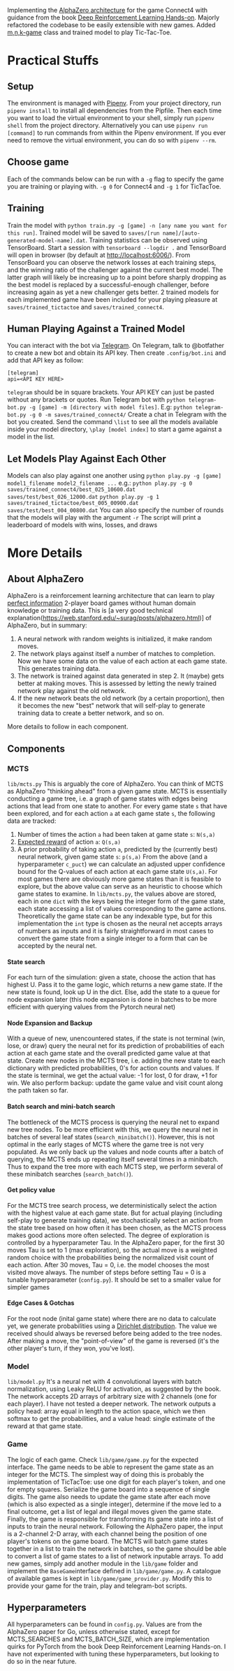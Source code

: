 Implementing the [AlphaZero architecture](https://deepmind.com/blog/article/alphazero-shedding-new-light-grand-games-chess-shogi-and-go) for the game Connect4 with guidance from the book [Deep Reinforcement Learning Hands-on](https://www.amazon.com/Deep-Reinforcement-Learning-Hands-optimization-ebook-dp-B07ZKDLZCR/dp/B07ZKDLZCR/ref=mt_other?_encoding=UTF8&me=&qid=).
Majorly refactored the codebase to be easily extensible with new games. Added [m,n,k-game](https://en.wikipedia.org/wiki/M,n,k-game) class and trained model to play Tic-Tac-Toe.
# Practical Stuffs
## Setup
The environment is managed with [Pipenv](https://pipenv.pypa.io/en/latest/install/). From your project directory, run `pipenv install` to install all dependencies from the Pipfile.
Then each time you want to load the virtual environment to your shell, simply run `pipenv shell` from the project directory.
Alternatively you can use `pipenv run [command]` to run commands from within the Pipenv environment.
If you ever need to remove the virtual environment, you can do so with `pipenv --rm`.
## Choose game
Each of the commands below can be run with a `-g` flag to specify the game you are training or playing with. `-g 0` for Connect4 and `-g 1` for TicTacToe.
## Training
Train the model with `python train.py -g [game] -n [any name you want for this run]`. Trained model will be saved to `saves/[run name]/[auto-generated-model-name].dat`.
Training statistics can be observed using TensorBoard. Start a session with `tensorboard --logdir .` and TensorBoard will open in browser (by default at
[http://localhost:6006/](http://localhost:6006/)). From TensorBoard you can observe the network losses at each training steps, and the winning ratio of the challenger against the current best model. The latter graph will likely be increasing up to a point before sharply dropping as the best model is replaced by a successful-enough challenger, before increasing again as yet a new challenger gets better.
2 trained models for each implemented game have been included for your playing pleasure at `saves/trained_tictactoe` and `saves/trained_connect4`.
## Human Playing Against a Trained Model
You can interact with the bot via [Telegram](https://desktop.telegram.org/).
On Telegram, talk to @botfather to create a new bot and obtain its API key.
Then create `.config/bot.ini` and add that API key as follow:
```
[telegram]
api=<API KEY HERE>
```
`telegram` should be in square brackets. Your API KEY can just be pasted without any brackets or quotes.
Run Telegram bot with `python telegram-bot.py -g [game] -m [directory with model files]`. E.g:
 `python telegram-bot.py -g 0 -m saves/trained_connect4/`
Create a chat in Telegram with the bot you created. Send the command `\list` to see all the models available inside your model directory, `\play [model index]` to start a game against a model in the list.
## Let Models Play Against Each Other
Models can also play against one another using
`python play.py -g [game] model1_filename model2_filename ...` e.g.:
`python play.py -g 0 saves/trained_connect4/best_025_10600.dat saves/test/best_026_12000.dat`
`python play.py -g 1 saves/trained_tictactoe/best_005_00900.dat saves/test/best_004_00800.dat`
You can also specify the number of rounds that the models will play with the argument `-r`
The script will print a leaderboard of models with wins, losses, and draws
# More Details
## About AlphaZero
AlphaZero is a reinforcement learning architecture that can learn to play [perfect information](https://en.wikipedia.org/wiki/Perfect_information) 2-player board games without human domain knowledge or training data. This is [a very good technical explanation(https://web.stanford.edu/~surag/posts/alphazero.html)] of AlphaZero, but in summary:
1. A neural network with random weights is initialized, it make random moves.
2. The network plays against itself a number of matches to completion. Now we have some data on the value of each action at each game state. This generates training data.
3. The network is trained against data generated in step 2. It (maybe) gets better at making moves. This is assessed by letting the newly trained network play against the old network.
4. If the new network beats the old network (by a certain proportion), then it becomes the new "best" network that will self-play to generate training data to create a better network, and so on.

More details to follow in each component.
## Components
### MCTS
`lib/mcts.py`
This is arguably the core of AlphaZero. You can think of MCTS as AlphaZero "thinking ahead" from a given game state. MCTS is essentially conducting a game tree, i.e. a graph of game states with edges being actions that lead from one state to another. For every game state `s` that have been explored, and for each action `a` at each game state `s`, the following data are tracked:
1. Number of times the action `a` had been taken at game state `s`: `N(s,a)`
2. [Expected reward](https://en.wikipedia.org/wiki/Q-learning) of action `a`: `Q(s,a)`
3. A prior probability of taking action `a`, predicted by the (currently best) neural network, given game state `s`: `p(s,a)`
From the above (and a hyperparameter `c_puct`) we can calculate an adjusted upper confidence bound for the Q-values of each action at each game state `U(s,a)`.
For most games there are obviously more game states than it is feasible to explore, but the above value can serve as an heuristic to choose which game states to examine.
In `lib/mcts.py`, the values above are stored, each in one `dict` with the keys being the integer form of the game state, each state accessing a list of values corresponding to the game actions. Theoretically the game state can be any indexable type, but for this implementation the `int` type is chosen as the neural net accepts arrays of numbers as inputs and it is fairly straightforward in most cases to convert the game state from a single integer to a form that can be accepted by the neural net.
#### State search
For each turn of the simulation: given a state, choose the action that has highest U. Pass it to the game logic, which returns a new game state. If the new state is found, look up U in the dict. Else, add the state to a queue for node expansion later (this node expansion is done in batches to be more efficient with querying values from the Pytorch neural net)
#### Node Expansion and Backup
With a queue of new, unencountered states, if the state is not terminal (win, lose, or draw) query the neural net for its prediction of probabilities of each action at each game state and the overall predicted game value at that state. Create new nodes in the MCTS tree, i.e. adding the new state to each dictionary with predicted probabilities, 0's for action counts and values.
If the state is terminal, we get the actual value: -1 for lost, 0 for draw, +1 for win.
We also perform backup: update the game value and visit count along the path taken so far.
#### Batch search and mini-batch search
The bottleneck of the MCTS process is querying the neural net to expand new tree nodes. To be more efficient with this, we query the neural net in batches of several leaf states (`search_minibatch()`). However, this is not optimal in the early stages of MCTS where the game tree is not very populated. As we only back up the values and node counts after a batch of querying, the MCTS ends up repeating itself several times in a minibatch. Thus to expand the tree more with each MCTS step, we perform several of these minibatch searches (`search_batch()`).
#### Get policy value
For the MCTS tree search process, we deterministically select the action with the highest value at each game state. But for actual playing (including self-play to generate training data), we stochastically select an action from the state tree based on how often it has been chosen, as the MCTS process makes good actions more often selected. The degree of exploration is controlled by a hyperparameter Tau. In the AlphaZero paper, for the first 30 moves Tau is set to 1 (max exploration), so the actual move is a weighted random choice with the probabilities being the normalized visit count of each action. After 30 moves, Tau = 0, i.e. the model chooses the most visited move always. The number of steps before setting Tau = 0 is a tunable hyperparameter (`config.py`). It should be set to a smaller value for simpler games
#### Edge Cases & Gotchas
For the root node (inital game state) where there are no data to calculate yet, we generate probabilities using a [Dirichlet distribution](https://stats.stackexchange.com/questions/322831/purpose-of-dirichlet-noise-in-the-alphazero-paper).
The value we received should always be reversed before being added to the tree nodes. After making a move, the "point-of-view" of the game is reversed (it's the other player's turn, if they won, you've lost).
### Model
`lib/model.py`
It's a neural net with 4 convolutional layers with batch normalization, using Leaky ReLU for activation, as suggested by the book. The network accepts 2D arrays of arbitrary size with 2 channels (one for each player). I have not tested a deeper network. The network outputs a policy head: array equal in length to the action space, which we then softmax to get the probabilities, and a value head: single estimate of the reward at that game state.
### Game
The logic of each game. Check `lib/game/game.py` for the expected interface. The game needs to be able to represent the game state as an integer for the MCTS. The simplest way of doing this is probably the implementation of TicTacToe: use one digit for each player's token, and one for empty squares. Serialize the game board into a sequence of single digits.
The game also needs to update the game state after each move (which is also expected as a single integer), determine if the move led to a final outcome, get a list of legal and illegal moves given the game state.
Finally, the game is responsible for transforming its game state into a list of inputs to train the neural network. Following the AlphaZero paper, the input is a 2-channel 2-D array, with each channel being the position of one player's tokens on the game board. The MCTS will batch game states together in a list to train the network in batches, so the game should be able to convert a list of game states to a list of network inputable arrays.
To add new games, simply add another module in the `lib/game` folder and implement the `BaseGame`interface defined in `lib/game/game.py`. A catalogue of available games is kept in `lib/game/game_provider.py`. Modify this to provide your game for the train, play and telegram-bot scripts.
## Hyperparameters
All hyperparameters can be found in `config.py`. Values are from the AlphaZero paper for Go, unless otherwise stated, except for MCTS_SEARCHES and MCTS_BATCH_SIZE, which are implementation quirks for PyTorch from the book Deep Reinforcement Learning Hands-on. I have not experimented with tuning these hyperparameters, but looking to do so in the near future.